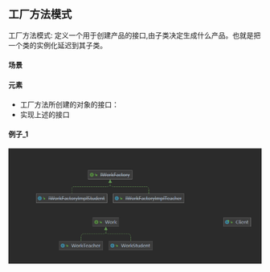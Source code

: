 ## 工厂方法模式

工厂方法模式: 定义一个用于创建产品的接口,由子类决定生成什么产品。也就是把一个类的实例化延迟到其子类。

#### 场景

#### 元素

- 工厂方法所创建的对象的接口：
- 实现上述的接口


#### 例子_1

![例子1-uml](img/工厂方法_例子1_uml.png)